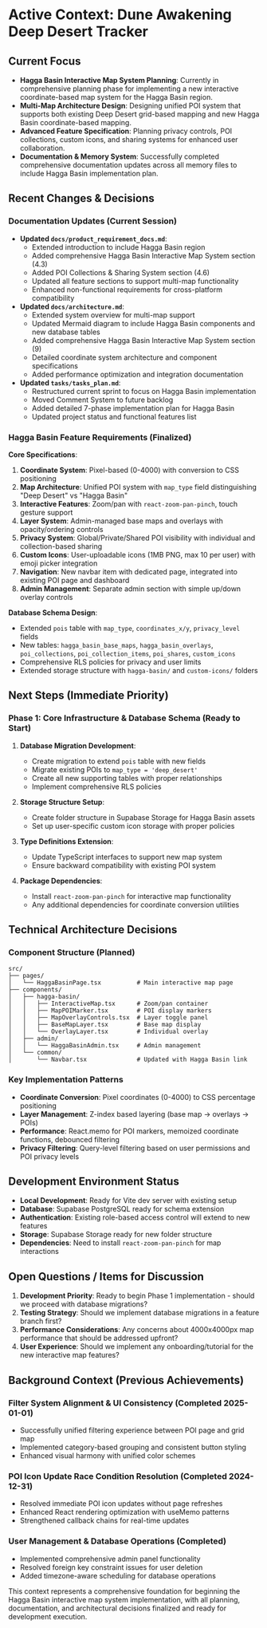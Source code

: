 # Active Context: Dune Awakening Deep Desert Tracker

## Current Focus

-   **Hagga Basin Interactive Map System Planning**: Currently in comprehensive planning phase for implementing a new interactive coordinate-based map system for the Hagga Basin region.
-   **Multi-Map Architecture Design**: Designing unified POI system that supports both existing Deep Desert grid-based mapping and new Hagga Basin coordinate-based mapping.
-   **Advanced Feature Specification**: Planning privacy controls, POI collections, custom icons, and sharing systems for enhanced user collaboration.
-   **Documentation & Memory System**: Successfully completed comprehensive documentation updates across all memory files to include Hagga Basin implementation plan.

## Recent Changes & Decisions

### Documentation Updates (Current Session)
-   **Updated `docs/product_requirement_docs.md`**: 
    -   Extended introduction to include Hagga Basin region
    -   Added comprehensive Hagga Basin Interactive Map System section (4.3)
    -   Added POI Collections & Sharing System section (4.6)
    -   Updated all feature sections to support multi-map functionality
    -   Enhanced non-functional requirements for cross-platform compatibility
-   **Updated `docs/architecture.md`**:
    -   Extended system overview for multi-map support
    -   Updated Mermaid diagram to include Hagga Basin components and new database tables
    -   Added comprehensive Hagga Basin Interactive Map System section (9)
    -   Detailed coordinate system architecture and component specifications
    -   Added performance optimization and integration documentation
-   **Updated `tasks/tasks_plan.md`**:
    -   Restructured current sprint to focus on Hagga Basin implementation
    -   Moved Comment System to future backlog
    -   Added detailed 7-phase implementation plan for Hagga Basin
    -   Updated project status and functional features list

### Hagga Basin Feature Requirements (Finalized)

**Core Specifications**:
1. **Coordinate System**: Pixel-based (0-4000) with conversion to CSS positioning
2. **Map Architecture**: Unified POI system with `map_type` field distinguishing "Deep Desert" vs "Hagga Basin"
3. **Interactive Features**: Zoom/pan with `react-zoom-pan-pinch`, touch gesture support
4. **Layer System**: Admin-managed base maps and overlays with opacity/ordering controls
5. **Privacy System**: Global/Private/Shared POI visibility with individual and collection-based sharing
6. **Custom Icons**: User-uploadable icons (1MB PNG, max 10 per user) with emoji picker integration
7. **Navigation**: New navbar item with dedicated page, integrated into existing POI page and dashboard
8. **Admin Management**: Separate admin section with simple up/down overlay controls

**Database Schema Design**:
- Extended `pois` table with `map_type`, `coordinates_x/y`, `privacy_level` fields
- New tables: `hagga_basin_base_maps`, `hagga_basin_overlays`, `poi_collections`, `poi_collection_items`, `poi_shares`, `custom_icons`
- Comprehensive RLS policies for privacy and user limits
- Extended storage structure with `hagga-basin/` and `custom-icons/` folders

## Next Steps (Immediate Priority)

### Phase 1: Core Infrastructure & Database Schema (Ready to Start)

1. **Database Migration Development**:
   - Create migration to extend `pois` table with new fields
   - Migrate existing POIs to `map_type = 'deep_desert'`
   - Create all new supporting tables with proper relationships
   - Implement comprehensive RLS policies

2. **Storage Structure Setup**:
   - Create folder structure in Supabase Storage for Hagga Basin assets
   - Set up user-specific custom icon storage with proper policies

3. **Type Definitions Extension**:
   - Update TypeScript interfaces to support new map system
   - Ensure backward compatibility with existing POI system

4. **Package Dependencies**:
   - Install `react-zoom-pan-pinch` for interactive map functionality
   - Any additional dependencies for coordinate conversion utilities

## Technical Architecture Decisions

### Component Structure (Planned)
```
src/
├── pages/
│   └── HaggaBasinPage.tsx          # Main interactive map page
├── components/
│   ├── hagga-basin/
│   │   ├── InteractiveMap.tsx      # Zoom/pan container
│   │   ├── MapPOIMarker.tsx        # POI display markers
│   │   ├── MapOverlayControls.tsx  # Layer toggle panel
│   │   ├── BaseMapLayer.tsx        # Base map display
│   │   └── OverlayLayer.tsx        # Individual overlay
│   ├── admin/
│   │   └── HaggaBasinAdmin.tsx     # Admin management
│   └── common/
│       └── Navbar.tsx              # Updated with Hagga Basin link
```

### Key Implementation Patterns
- **Coordinate Conversion**: Pixel coordinates (0-4000) to CSS percentage positioning
- **Layer Management**: Z-index based layering (base map → overlays → POIs)
- **Performance**: React.memo for POI markers, memoized coordinate functions, debounced filtering
- **Privacy Filtering**: Query-level filtering based on user permissions and POI privacy levels

## Development Environment Status

- **Local Development**: Ready for Vite dev server with existing setup
- **Database**: Supabase PostgreSQL ready for schema extension
- **Authentication**: Existing role-based access control will extend to new features
- **Storage**: Supabase Storage ready for new folder structure
- **Dependencies**: Need to install `react-zoom-pan-pinch` for map interactions

## Open Questions / Items for Discussion

1. **Development Priority**: Ready to begin Phase 1 implementation - should we proceed with database migrations?
2. **Testing Strategy**: Should we implement database migrations in a feature branch first?
3. **Performance Considerations**: Any concerns about 4000x4000px map performance that should be addressed upfront?
4. **User Experience**: Should we implement any onboarding/tutorial for the new interactive map features?

## Background Context (Previous Achievements)

### Filter System Alignment & UI Consistency (Completed 2025-01-01)
-   Successfully unified filtering experience between POI page and grid map
-   Implemented category-based grouping and consistent button styling
-   Enhanced visual harmony with unified color schemes

### POI Icon Update Race Condition Resolution (Completed 2024-12-31)
-   Resolved immediate POI icon updates without page refreshes
-   Enhanced React rendering optimization with useMemo patterns
-   Strengthened callback chains for real-time updates

### User Management & Database Operations (Completed)
-   Implemented comprehensive admin panel functionality
-   Resolved foreign key constraint issues for user deletion
-   Added timezone-aware scheduling for database operations

This context represents a comprehensive foundation for beginning the Hagga Basin interactive map system implementation, with all planning, documentation, and architectural decisions finalized and ready for development execution. 